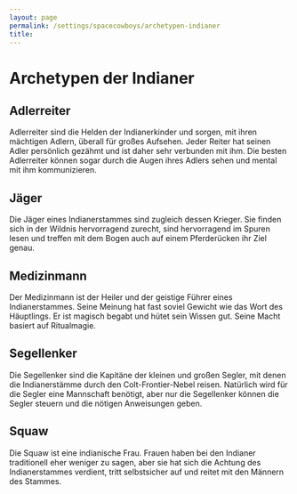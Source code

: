 ```yaml
---
layout: page
permalink: /settings/spacecowboys/archetypen-indianer
title: 
---
```


# Archetypen der Indianer

## Adlerreiter

Adlerreiter sind die Helden der Indianerkinder und sorgen, mit ihren mächtigen Adlern, überall für großes Aufsehen. Jeder Reiter hat seinen Adler persönlich gezähmt und ist daher sehr verbunden mit ihm. Die besten Adlerreiter können sogar durch die Augen ihres Adlers sehen und mental mit ihm kommunizieren.

## Jäger

Die Jäger eines Indianerstammes sind zugleich dessen Krieger. Sie finden sich in der Wildnis hervorragend zurecht, sind hervorragend im Spuren lesen und treffen mit dem Bogen auch auf einem Pferderücken ihr Ziel genau.

## Medizinmann

Der Medizinmann ist der Heiler und der geistige Führer eines Indianerstammes. Seine Meinung hat fast soviel Gewicht wie das Wort des Häuptlings. Er ist magisch begabt und hütet sein Wissen gut. Seine Macht basiert auf Ritualmagie.

## Segellenker

Die Segellenker sind die Kapitäne der kleinen und großen Segler, mit denen die Indianerstämme durch den Colt-Frontier-Nebel reisen. Natürlich wird für die Segler eine Mannschaft benötigt, aber nur die Segellenker können die Segler steuern und die nötigen Anweisungen geben.

## Squaw

Die Squaw ist eine indianische Frau. Frauen haben bei den Indianer traditionell eher weniger zu sagen, aber sie hat sich die Achtung des Indianerstammes verdient, tritt selbstsicher auf und reitet mit den Männern des Stammes.

